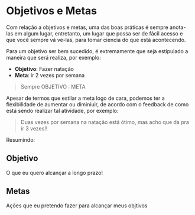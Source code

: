 # Objetivos e Metas

Com relação a objetivos e metas, uma das boas práticas é sempre anota-las em algum lugar, entretanto, um lugar que possa ser de fácil acesso e que você sempre vá ve-las, para tomar ciencia do que está acontecendo.

Para um objetivo ser bem sucedido, é extremamente que seja estipulado a maneira que será realiza, por exemplo:

- **Objetivo**: Fazer natação
- **Meta**: ir 2 vezes por semana

> Sempre OBJETIVO : META

Apesar de termos que estilar a meta logo de cara, podemos ter a flexibilidade de aumentar ou diminiuir, de acordo com o feedback de como está sendo realizar tal atividade, por exemplo:

> Duas vezes por semana na natação está ótimo, mas acho que da pra ir 3 vezes!!

Resumindo:

## Objetivo
O que eu quero alcançar a longo prazo!

## Metas
Ações que eu pretendo fazer para alcançar meus objtivos